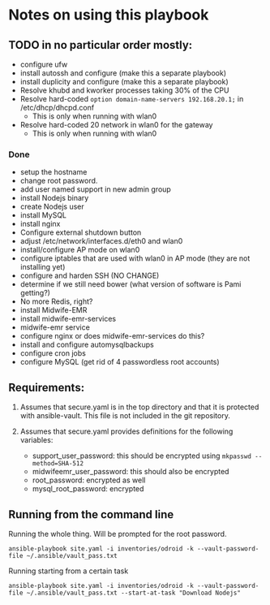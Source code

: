 # Notes on using this playbook

## TODO in no particular order mostly:

- configure ufw
- install autossh and configure (make this a separate playbook)
- install duplicity and configure (make this a separate playbook)
- Resolve khubd and kworker processes taking 30% of the CPU
- Resolve hard-coded `option domain-name-servers 192.168.20.1;` in /etc/dhcp/dhcpd.conf
   - This is only when running with wlan0
- Resolve hard-coded 20 network in wlan0 for the gateway
   - This is only when running with wlan0

### Done

- setup the hostname
- change root password.
- add user named support in new admin group
- install Nodejs binary
- create Nodejs user
- install MySQL
- install nginx
- Configure external shutdown button
- adjust /etc/network/interfaces.d/eth0 and wlan0
- install/configure AP mode on wlan0
- configure iptables that are used with wlan0 in AP mode (they are not installing yet)
- configure and harden SSH (NO CHANGE)
- determine if we still need bower (what version of software is Pami getting?)
- No more Redis, right?
- install Midwife-EMR
- install midwife-emr-services
- midwife-emr service
- configure nginx or does midwife-emr-services do this?
- install and configure automysqlbackups
- configure cron jobs
- configure MySQL (get rid of 4 passwordless root accounts)

## Requirements:

1. Assumes that secure.yaml is in the top directory and that it is protected
   with ansible-vault. This file is not included in the git repository.

2. Assumes that secure.yaml provides definitions for the following variables:

   - support_user_password: this should be encrypted using `mkpasswd --method=SHA-512`
   - midwifeemr_user_password: this should also be encrypted
   - root_password: encrypted as well
   - mysql_root_password: encrypted



## Running from the command line

Running the whole thing. Will be prompted for the root password.

```
ansible-playbook site.yaml -i inventories/odroid -k --vault-password-file ~/.ansible/vault_pass.txt
```

Running starting from a certain task

```
ansible-playbook site.yaml -i inventories/odroid -k --vault-password-file ~/.ansible/vault_pass.txt --start-at-task "Download Nodejs"
```
